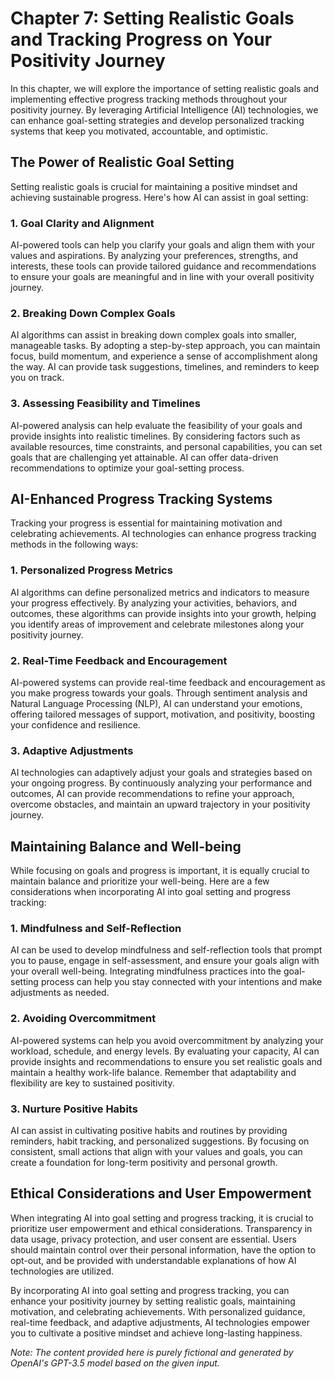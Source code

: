 Chapter 7: Setting Realistic Goals and Tracking Progress on Your Positivity Journey
===================================================================================

In this chapter, we will explore the importance of setting realistic goals and implementing effective progress tracking methods throughout your positivity journey. By leveraging Artificial Intelligence (AI) technologies, we can enhance goal-setting strategies and develop personalized tracking systems that keep you motivated, accountable, and optimistic.

The Power of Realistic Goal Setting
-----------------------------------

Setting realistic goals is crucial for maintaining a positive mindset and achieving sustainable progress. Here's how AI can assist in goal setting:

### 1. Goal Clarity and Alignment

AI-powered tools can help you clarify your goals and align them with your values and aspirations. By analyzing your preferences, strengths, and interests, these tools can provide tailored guidance and recommendations to ensure your goals are meaningful and in line with your overall positivity journey.

### 2. Breaking Down Complex Goals

AI algorithms can assist in breaking down complex goals into smaller, manageable tasks. By adopting a step-by-step approach, you can maintain focus, build momentum, and experience a sense of accomplishment along the way. AI can provide task suggestions, timelines, and reminders to keep you on track.

### 3. Assessing Feasibility and Timelines

AI-powered analysis can help evaluate the feasibility of your goals and provide insights into realistic timelines. By considering factors such as available resources, time constraints, and personal capabilities, you can set goals that are challenging yet attainable. AI can offer data-driven recommendations to optimize your goal-setting process.

AI-Enhanced Progress Tracking Systems
-------------------------------------

Tracking your progress is essential for maintaining motivation and celebrating achievements. AI technologies can enhance progress tracking methods in the following ways:

### 1. Personalized Progress Metrics

AI algorithms can define personalized metrics and indicators to measure your progress effectively. By analyzing your activities, behaviors, and outcomes, these algorithms can provide insights into your growth, helping you identify areas of improvement and celebrate milestones along your positivity journey.

### 2. Real-Time Feedback and Encouragement

AI-powered systems can provide real-time feedback and encouragement as you make progress towards your goals. Through sentiment analysis and Natural Language Processing (NLP), AI can understand your emotions, offering tailored messages of support, motivation, and positivity, boosting your confidence and resilience.

### 3. Adaptive Adjustments

AI technologies can adaptively adjust your goals and strategies based on your ongoing progress. By continuously analyzing your performance and outcomes, AI can provide recommendations to refine your approach, overcome obstacles, and maintain an upward trajectory in your positivity journey.

Maintaining Balance and Well-being
----------------------------------

While focusing on goals and progress is important, it is equally crucial to maintain balance and prioritize your well-being. Here are a few considerations when incorporating AI into goal setting and progress tracking:

### 1. Mindfulness and Self-Reflection

AI can be used to develop mindfulness and self-reflection tools that prompt you to pause, engage in self-assessment, and ensure your goals align with your overall well-being. Integrating mindfulness practices into the goal-setting process can help you stay connected with your intentions and make adjustments as needed.

### 2. Avoiding Overcommitment

AI-powered systems can help you avoid overcommitment by analyzing your workload, schedule, and energy levels. By evaluating your capacity, AI can provide insights and recommendations to ensure you set realistic goals and maintain a healthy work-life balance. Remember that adaptability and flexibility are key to sustained positivity.

### 3. Nurture Positive Habits

AI can assist in cultivating positive habits and routines by providing reminders, habit tracking, and personalized suggestions. By focusing on consistent, small actions that align with your values and goals, you can create a foundation for long-term positivity and personal growth.

Ethical Considerations and User Empowerment
-------------------------------------------

When integrating AI into goal setting and progress tracking, it is crucial to prioritize user empowerment and ethical considerations. Transparency in data usage, privacy protection, and user consent are essential. Users should maintain control over their personal information, have the option to opt-out, and be provided with understandable explanations of how AI technologies are utilized.

By incorporating AI into goal setting and progress tracking, you can enhance your positivity journey by setting realistic goals, maintaining motivation, and celebrating achievements. With personalized guidance, real-time feedback, and adaptive adjustments, AI technologies empower you to cultivate a positive mindset and achieve long-lasting happiness.

*Note: The content provided here is purely fictional and generated by OpenAI's GPT-3.5 model based on the given input.*
